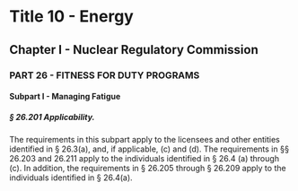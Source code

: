 
# Title 10 - Energy
## Chapter I - Nuclear Regulatory Commission
### PART 26 - FITNESS FOR DUTY PROGRAMS
#### Subpart I - Managing Fatigue
##### § 26.201 Applicability.

The requirements in this subpart apply to the licensees and other entities identified in § 26.3(a), and, if applicable, (c) and (d). The requirements in §§ 26.203 and 26.211 apply to the individuals identified in § 26.4 (a) through (c). In addition, the requirements in § 26.205 through § 26.209 apply to the individuals identified in § 26.4(a).
